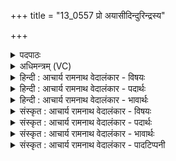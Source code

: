 +++
title = "13_0557 प्रो अयासीदिन्दुरिन्द्रस्य"

+++
<details><summary>पदपाठः</summary>

प्र꣢। उ꣣। अयासीत्। इ꣡न्दुः꣢꣯। इ꣡न्द्र꣢꣯स्य। नि꣣ष्कृत꣢म्। निः꣣। कृत꣢म्। स꣡खा꣢꣯। स। खा꣣। स꣡ख्युः꣢꣯। स। ख्युः꣢। न꣢। प्र। मि꣣नाति। सङ्गि꣡र꣢म्। स꣣म्। गि꣡र꣢꣯म्। म꣡र्यः꣢꣯। इ꣣व। युवति꣡भिः꣢। सम्। अ꣣र्षति। सो꣡मः꣢꣯। क꣣लशे꣢। श꣣त꣡या꣢मना। श꣣त꣢। या꣣मना। पथा꣢। ५५७।
</details>

<details><summary>अधिमन्त्रम् (VC)</summary>

- पवमानः सोमः
- सिकता निवावरी
- जगती
- निषादः
- पावमानं काण्डम्
</details>

<details><summary>हिन्दी : आचार्य रामनाथ वेदालंकार - विषयः</summary>

अगले मन्त्र में परमात्मा और जीवात्मा का मैत्री विषय वर्णित है।
</details>

<details><summary>हिन्दी : आचार्य रामनाथ वेदालंकार - पदार्थः</summary>

पदार्थान्वय -  (इन्दुः) तेज से दीप्त, श्रद्धारस से परिपूर्ण जीवात्मा (इन्द्रस्य) परमात्मा के (निष्कृतम्) शरण-रूप घर को (प्र उ अयासीत्) प्रयाण करता है। (सखा) मित्र परमेश्वर (सख्युः) अपने मित्र जीवात्मा की (संगिरम्) स्तुति और प्रार्थना को (न प्रमिनाति) विफल नहीं करता, प्रत्युत पूर्ण ही करता है। (मर्यः) मनुष्य (इव) जैसे (शतयामना पथा) बहुत पद्धतियोंवाले व्यवहारमार्ग द्वारा (युवतिभिः) पत्नी, पुत्री, बहिन आदि युवतियों से (समर्षति) मिलता है, वैसे ही (सोमः) जीवात्मा (शतयामना पथा) अनेक साधनोंवाले योगमार्ग द्वारा (कलशे) षोडशकल परमात्मा रूप द्रोणकलश में (युवतिभिः) तरुण शक्तियों से (समर्षति) मिलता है ॥४॥ इस मन्त्र में श्लेष से सोमरस-परक अर्थ की भी योजना करनी चाहिए। सोमरस और जीवात्मा में उपमानोपमेयभाव व्यञ्जित होता है। सोमरस जैसे दशापवित्र के बहुच्छिद्र मार्ग से द्रोणकलश में पहुँच कर ‘आपः’ रूप युवतियों से मिलता है, वैसे ही जीवात्मा बहुत साधनोंवाले योगमार्ग से परमात्मा को प्राप्त कर शक्तियों से संगत होता है ॥ ‘मर्य इव युवतिभिः’ इत्यादि में श्लिष्टोपमालङ्कार है ॥४॥
</details>

<details><summary>हिन्दी : आचार्य रामनाथ वेदालंकार - भावार्थः</summary>

भावार्थ -  परमात्मा से साथ मित्रता स्थापित करके मनुष्य का आत्मा कृतकृत्य हो जाता है ॥४॥
</details>

<details><summary>संस्कृत : आचार्य रामनाथ वेदालंकार - विषयः</summary>

अथ परमात्मनो जीवात्मनश्च मैत्रीविषयमाह।
</details>

<details><summary>संस्कृत : आचार्य रामनाथ वेदालंकार - पदार्थः</summary>

पदार्थान्वय -  (इन्दुः) तेजसा दीप्तः श्रद्धारसभरितो वा जीवात्मा (इन्द्रस्य) परमात्मनः (निष्कृतम्) शरणरूपं गृहम् (प्र उ अयासीत्) प्रयाति खलु। (सखा) सुहृत् परमात्मा (सख्युः) स्वसुहृदो जीवात्मनः (संगिरम्) स्तुतिं प्रार्थनां च (न प्रमिनाति) न विफलयति, प्रत्युत पूरयत्येव। (मर्यः इव) मनुष्यो यथा (शतयामना पथा) बहुपद्धतिना व्यवहारमार्गेण (युवतिभिः) तरुणीभिः पत्नी-पुत्री-भगिन्यादिभिः सह (समर्षति) संमिलति तथा (सोमः) जीवात्मा (शतयामना पथा) शतसाधनोपेतेन योगमार्गेण (कलशे) परमात्मरूपे द्रोणकलशे (युवतिभिः) तरुणीभिः शक्तिभिः (समर्षति) संगच्छते ॥४॥ अत्र श्लेषेण सोमौषधिरसपरोऽप्यर्थो योजनीयः। ततश्च सोमौषधिरसेन जीवात्मन उपमानोपमेयभावो व्यज्यते। सोमौषधिरसो यथा दशापवित्रस्य बहुच्छिद्रेण मार्गेण द्रोणकलशे अद्भिः सह संगच्छते तथा जीवात्मा बहुसाधने योगमार्गेण परमात्मनि शक्तिभिः संगच्छते इति ॥ ‘मर्य इव युवतिभिः’ इत्यादौ श्लिष्टोपमालङ्कारः ॥४॥
</details>

<details><summary>संस्कृत : आचार्य रामनाथ वेदालंकार - भावार्थः</summary>

भावार्थ -  परमात्मना सह सख्यस्थापनेन मनुष्यस्यात्मा कृतकृत्यो जायते ॥४॥
</details>

<details><summary>संस्कृत : आचार्य रामनाथ वेदालंकार - पादटिप्पनी</summary>

टिप्पनी -   १. ऋ० ९।८६।१६ ऋषिः सिकता निवावरी। ‘शतयाम्ना’ इति पाठः। अथ० १८।४।६० ऋषिः अथर्वा। ‘प्र वा एतीन्दुरिन्द्रस्य निष्कृतिं’ इति ‘मर्य इव योषाः समर्षसे’ इति च प्रथमतृतीयचरणयोर्भेदः। साम० ११५२।
</details>